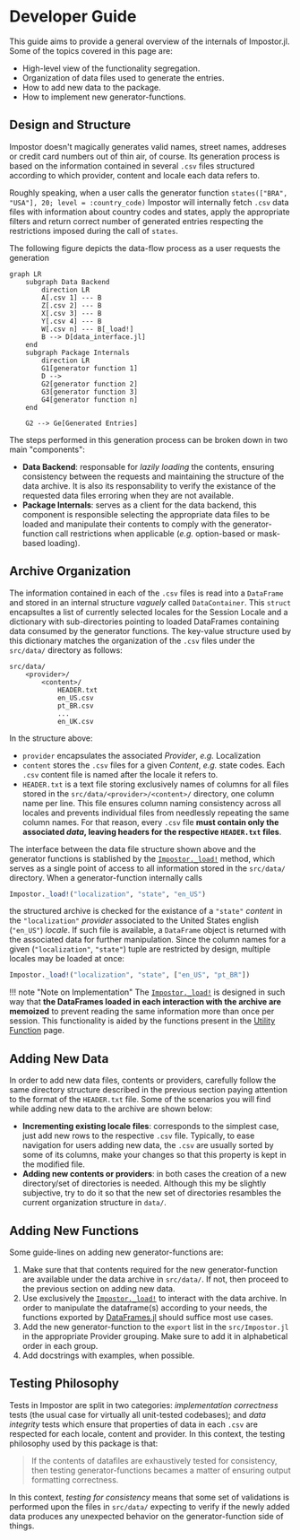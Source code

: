 # Developer Guide

This guide aims to provide a general overview of the internals of Impostor.jl. Some of the topics
covered in this page are:
- High-level view of the functionality segregation.
- Organization of data files used to generate the entries.
- How to add new data to the package.
- How to implement new generator-functions.

## Design and Structure

Impostor doesn't magically generates valid names, street names, addreses or credit card numbers
out of thin air, of course. Its generation process is based on the information contained in several
`.csv` files structured according to which provider, content and locale each data refers to.

Roughly speaking, when a user calls the generator function `states(["BRA", "USA"], 20; level = :country_code)`
Impostor will internally fetch `.csv` data files with information about country codes and states,
apply the appropriate filters and return correct number of generated entries respecting the
restrictions imposed during the call of `states`.

The following figure depicts the data-flow process as a user requests the generation 

```mermaid
graph LR
    subgraph Data Backend 
        direction LR
        A[.csv 1] --- B
        Z[.csv 2] --- B
        X[.csv 3] --- B
        Y[.csv 4] --- B
        W[.csv n] --- B[_load!]
        B --> D[data_interface.jl]
    end
    subgraph Package Internals 
        direction LR
        G1[generator function 1]
        D --> 
        G2[generator function 2]
        G3[generator function 3]
        G4[generator function n]
    end

    G2 --> Ge[Generated Entries]
```

The steps performed in this generation process can be broken down in two main "components":
- **Data Backend**: responsable for *lazily loading* the contents, ensuring consistency between the requests and maintaining the structure of the data archive. It is also its responsability to verify the existance of the requested data files erroring when they are not available.
- **Package Internals**: serves as a client for the data backend, this component is responsible selecting the appropriate data files to be loaded and manipulate their contents to comply with the generator-function call restrictions when applicable (*e.g.* option-based or mask-based loading).

## Archive Organization

The information contained in each of the `.csv` files is read into a `DataFrame` and stored in an
internal structure *vaguely* called `DataContainer`. This `struct` encapsultes a list of currently
selected locales for the Session Locale and a dictionary with sub-directories pointing to loaded
DataFrames containing data consumed by the generator functions. The key-value structure used by
this dictionary matches the organization of the `.csv` files under the `src/data/` directory as follows:

```
src/data/
    <provider>/
        <content>/
            HEADER.txt
            en_US.csv
            pt_BR.csv
            ...
            en_UK.csv
```

In the structure above:
- `provider` encapsulates the associated *Provider*, *e.g.* Localization
- `content` stores the `.csv` files for a given *Content*, *e.g.* state codes. Each `.csv` content file is named after the locale it refers to.
- `HEADER.txt` is a text file storing exclusively names of columns for all files stored in the `src/data/<provider>/<content>/` directory, one column name per line. This file ensures column naming consistency across all locales and prevents individual files from needlessly repeating the same column names. For that reason, every `.csv` file **must contain only the associated *data*, leaving headers for the respective `HEADER.txt` files**.

The interface between the data file structure shown above and the generator functions is stablished
by the [`Impostor._load!`](@ref) method, which serves as a single point of access to all information
stored in the `src/data/` directory. When a generator-function internally calls

```julia
Impostor._load!("localization", "state", "en_US")
```

the structured archive is checked for the existance of a `"state"` *content* in the `"localization"`
*provider* associated to the United States english (`"en_US"`) *locale*. If such file is available,
a `DataFrame` object is returned with the associated data for further manipulation. Since the column
names for a given (`"localization"`, `"state"`) tuple are restricted by design, multiple locales
may be loaded at once:

```julia
Impostor._load!("localization", "state", ["en_US", "pt_BR"])
```

!!! note "Note on Implementation"
    The [`Impostor._load!`](@ref) is designed in such way that **the DataFrames loaded in each
    interaction with the archive are memoized** to prevent reading the same information more than
    once per session. This functionality is aided by the functions present in the
    [Utility Function](utilities/utility_functions.md) page.

## Adding New Data

In order to add new data files, contents or providers, carefully follow the same directory structure
described in the previous section paying attention to the format of the `HEADER.txt` file. Some of
the scenarios you will find while adding new data to the archive are shown below:
- **Incrementing existing locale files**: corresponds to the simplest case, just add new rows to the respective `.csv` file. Typically, to ease navigation for users adding new data, the `.csv` are usually sorted by some of its columns, make your changes so that this property is kept in the modified file.
- **Adding new contents or providers**: in both cases the creation of a new directory/set of directories is needed. Although this my be slightly subjective, try to do it so that the new set of directories resambles the current organization structure in `data/`.

## Adding New Functions

Some guide-lines on adding new generator-functions are:
1. Make sure that that contents required for the new generator-function are available under the data archive in `src/data/`. If not, then proceed to the previous section on adding new data.
1. Use exclusively the [`Impostor._load!`](@ref) to interact with the data archive. In order to manipulate the dataframe(s) according to your needs, the functions exported by [DataFrames.jl](https://dataframes.juliadata.org/stable/lib/functions/) should suffice most use cases.
1. Add the new generator-function to the `export` list in the `src/Impostor.jl` in the appropriate Provider grouping. Make sure to add it in alphabetical order in each group.
1. Add docstrings with examples, when possible.

## Testing Philosophy

Tests in Impostor are split in two categories: *implementation correctness* tests (the usual case for
virtually all unit-tested codebases); and *data integrity* tests which ensure that properties of 
data in each `.csv` are respected for each locale, content and provider. In this context, the testing
philosophy used by this package is that:

> If the contents of datafiles are exhaustively tested for consistency, then testing generator-functions becames a matter of ensuring output formatting correctness.

In this context, *testing for consistency* means that some set of validations is performed upon the
files in `src/data/` expecting to verify if the newly added data produces any unexpected behavior
on the generator-function side of things.
